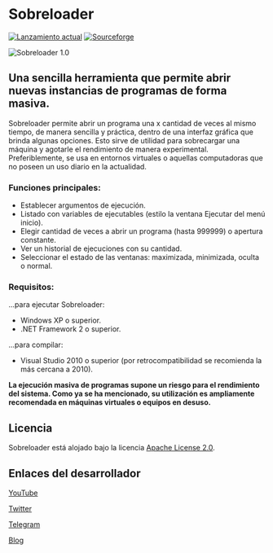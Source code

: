 # Sobreloader
[![Lanzamiento actual](https://img.shields.io/github/v/release/elstef41/sobreloader?include_prereleases)](https://github.com/elstef41/sobreloader/releases)
[![Sourceforge](https://img.shields.io/badge/sourceforge-descargar-green)](https://sourceforge.net/projects/sobreloader/files/latest/download)

![Sobreloader 1.0](https://user-images.githubusercontent.com/19848495/174358309-c7ac1870-5803-4c7c-ac25-ac68981c6aa2.png)


## Una sencilla herramienta que permite abrir nuevas instancias de programas de forma masiva.

Sobreloader permite abrir un programa una x cantidad de veces al mismo tiempo, de manera sencilla y práctica, dentro de una interfaz gráfica que brinda algunas opciones. Esto sirve de utilidad para sobrecargar una máquina y agotarle el rendimiento de manera experimental. Preferiblemente, se usa en entornos virtuales o aquellas computadoras que no poseen un uso diario en la actualidad.

### Funciones principales:
- Establecer argumentos de ejecución.
- Listado con variables de ejecutables (estilo la ventana Ejecutar del menú inicio).
- Elegir cantidad de veces a abrir un programa (hasta 999999) o apertura constante.
- Ver un historial de ejecuciones con su cantidad.
- Seleccionar el estado de las ventanas: maximizada, minimizada, oculta o normal.

### Requisitos:
...para ejecutar Sobreloader:
* Windows XP o superior.
* .NET Framework 2 o superior.

...para compilar:
* Visual Studio 2010 o superior (por retrocompatibilidad se recomienda la más cercana a 2010).


**La ejecución masiva de programas supone un riesgo para el rendimiento del sistema. Como ya se ha mencionado, su utilización es ampliamente recomendada en máquinas virtuales o equipos en desuso.**

## Licencia
Sobreloader está alojado bajo la licencia [Apache License 2.0](https://www.apache.org/licenses/LICENSE-2.0.html).

## Enlaces del desarrollador
[YouTube](https://www.youtube.com/user/elstef41)

[Twitter](https://twitter.com/elstef41)

[Telegram](https://t.me/elstef41)

[Blog](https://elstef41.com)

